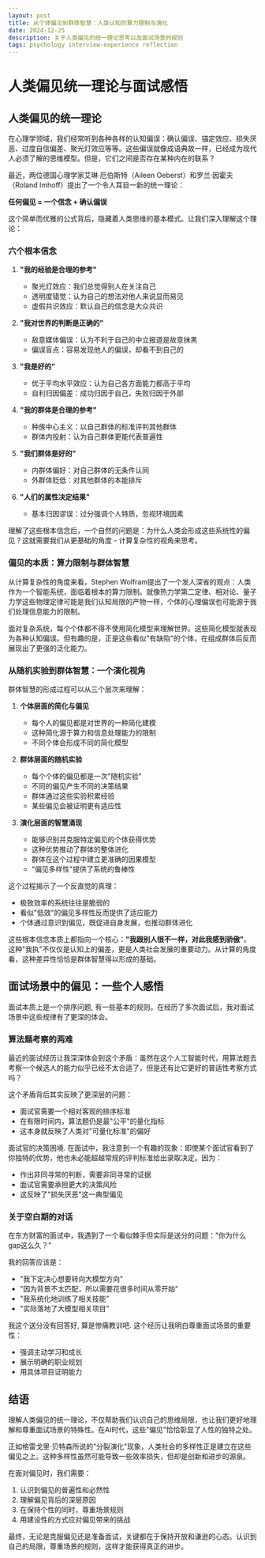 ```yaml
---
layout: post
title: 从个体偏见到群体智慧：人类认知的算力限制与演化
date: 2024-12-25
description: 关于人类偏见的统一理论思考以及面试场景的规则
tags: psychology interview-experience reflection
---
```


# 人类偏见统一理论与面试感悟

## 人类偏见的统一理论

在心理学领域，我们经常听到各种各样的认知偏误：确认偏误、锚定效应、损失厌恶、过度自信偏差、聚光灯效应等等。这些偏误就像成语典故一样，已经成为现代人必须了解的思维模型。但是，它们之间是否存在某种内在的联系？

最近，两位德国心理学家艾琳·厄伯斯特（Aileen Oeberst）和罗兰·因霍夫（Roland Imhoff）提出了一个令人耳目一新的统一理论：

**任何偏见 = 一个信念 + 确认偏误**

这个简单而优雅的公式背后，隐藏着人类思维的基本模式。让我们深入理解这个理论：

### 六个根本信念

1. **"我的经验是合理的参考"**
   - 聚光灯效应：我们总觉得别人在关注自己
   - 透明度错觉：认为自己的想法对他人来说显而易见
   - 虚假共识效应：默认自己的信念是大众共识

2. **"我对世界的判断是正确的"**
   - 敌意媒体偏误：认为不利于自己的中立报道是故意抹黑
   - 偏误盲点：容易发现他人的偏误，却看不到自己的

3. **"我是好的"**
   - 优于平均水平效应：认为自己各方面能力都高于平均
   - 自利归因偏差：成功归因于自己，失败归因于外部

4. **"我的群体是合理的参考"**
   - 种族中心主义：以自己群体的标准评判其他群体
   - 群体内投射：认为自己群体更能代表普遍性

5. **"我们群体是好的"**
   - 内群体偏好：对自己群体的无条件认同
   - 外群体贬低：对其他群体的本能排斥

6. **"人们的属性决定结果"**
   - 基本归因谬误：过分强调个人特质，忽视环境因素

理解了这些根本信念后，一个自然的问题是：为什么人类会形成这些系统性的偏见？这就需要我们从更基础的角度 - 计算复杂性的视角来思考。

### 偏见的本质：算力限制与群体智慧

从计算复杂性的角度来看，Stephen Wolfram提出了一个发人深省的观点：人类作为一个智能系统，面临着根本的算力限制。就像热力学第二定律、相对论、量子力学这些物理定律可能是我们认知局限的产物一样，个体的心理偏误也可能源于我们处理信息能力的限制。

面对复杂系统，每个个体都不得不使用简化模型来理解世界。这些简化模型就表现为各种认知偏误。但有趣的是，正是这些看似"有缺陷"的个体，在组成群体后反而展现出了更强的泛化能力。

### 从随机实验到群体智慧：一个演化视角

群体智慧的形成过程可以从三个层次来理解：

1. **个体层面的简化与偏见**
   - 每个人的偏见都是对世界的一种简化建模
   - 这种简化源于算力和信息处理能力的限制
   - 不同个体会形成不同的简化模型

2. **群体层面的随机实验**
   - 每个个体的偏见都是一次"随机实验"
   - 不同的偏见产生不同的决策结果
   - 群体通过这些实验积累经验
   - 某些偏见会被证明更有适应性

3. **演化层面的智慧涌现**
   - 能够识别并克服特定偏见的个体获得优势
   - 这种优势推动了群体的整体进化
   - 群体在这个过程中建立更准确的因果模型
   - "偏见多样性"提供了系统的鲁棒性

这个过程揭示了一个反直觉的真理：
- 极致效率的系统往往是脆弱的
- 看似"低效"的偏见多样性反而提供了适应能力
- 个体通过意识到偏见，既促进自身发展，也推动群体进化

这些根本信念本质上都指向一个核心：**"我跟别人很不一样，对此我感到骄傲"**。这种"我执"不仅仅是认知上的偏差，更是人类社会发展的重要动力。从计算的角度看，这种差异性恰恰是群体智慧得以形成的基础。

## 面试场景中的偏见：一些个人感悟

面试本质上是一个排序问题, 有一些基本的规则。在经历了多次面试后，我对面试场景中这些规律有了更深的体会。

### 算法题考察的两难
最近的面试经历让我深深体会到这个矛盾：虽然在这个人工智能时代，用算法题去考察一个候选人的能力似乎已经不太合适了，但是还有比它更好的普适性考察方式吗？

这个矛盾背后其实反映了更深层的问题：
- 面试官需要一个相对客观的排序标准
- 在有限时间内，算法题仍是最"公平"的量化指标
- 这本身就反映了人类对"可量化标准"的偏好

面试官的决策困境. 在面试中，我注意到一个有趣的现象：即使某个面试官看到了你独特的优势，他也未必能超越常规的评判标准给出录取决定。因为：
- 作出非同寻常的判断，需要非同寻常的证据
- 面试官需要承担更大的决策风险
- 这反映了"损失厌恶"这一典型偏见

### 关于空白期的对话

在东方财富的面试中，我遇到了一个看似棘手但实际是送分的问题："你为什么gap这么久？"

我的回答应该是：
- "我下定决心想要转向大模型方向"
- "因为背景不太匹配，所以需要花很多时间从零开始"
- "我系统化地训练了相关技能"
- "实际落地了大模型相关项目"

我这个送分没有回答好, 算是惨痛教训吧. 这个经历让我明白尊重面试场景的重要性：
- 强调主动学习和成长
- 展示明确的职业规划
- 用具体项目证明能力

## 结语

理解人类偏见的统一理论，不仅帮助我们认识自己的思维局限，也让我们更好地理解和尊重面试场景的特殊性。在AI时代，这些"偏见"恰恰彰显了人性的独特之处。

正如格雷戈里·贝特森所说的"分裂演化"现象，人类社会的多样性正是建立在这些偏见之上。这种多样性虽然可能导致一些效率损失，但却是创新和进步的源泉。

在面对偏见时，我们需要：
1. 认识到偏见的普遍性和必然性
2. 理解偏见背后的深层原因
3. 在保持个性的同时，尊重场景规则
4. 用建设性的方式应对偏见带来的挑战

最终，无论是克服偏见还是准备面试，关键都在于保持开放和谦逊的心态。认识到自己的局限，尊重场景的规则，这样才能获得真正的进步。 